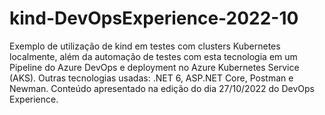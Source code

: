 # kind-DevOpsExperience-2022-10
Exemplo de utilização de kind em testes com clusters Kubernetes localmente, além da automação de testes com esta tecnologia em um Pipeline do Azure DevOps e deployment no Azure Kubernetes Service (AKS). Outras tecnologias usadas: .NET 6, ASP.NET Core, Postman e Newman. Conteúdo apresentado na edição do dia 27/10/2022 do DevOps Experience.

